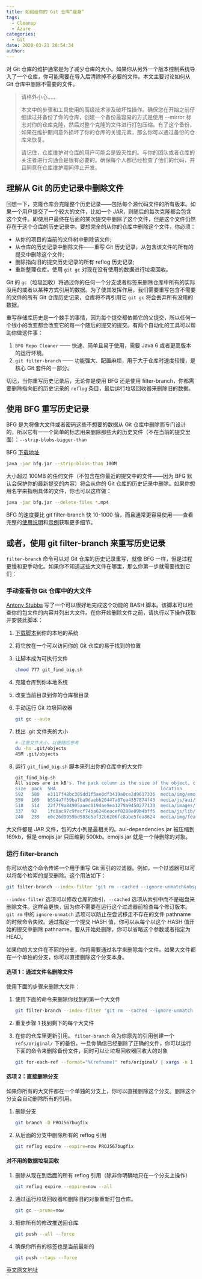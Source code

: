 ```yaml
---
title: 如何给你的 Git 仓库“瘦身”
tags:
  - Cleanup
  - Azure
categories:
  - Git
date: 2020-03-21 20:54:34
author: 
---
```


对 Git 仓库的维护通常是为了减少仓库的大小。如果你从另外一个版本控制系统导入了一个仓库，你可能需要在导入后清除掉不必要的文件。本文主要讨论如何从 Git 仓库中删除不需要的文件。

<!-- more -->

>请格外小心.....
>
>本文中的步骤和工具使用的高级技术涉及破坏性操作。确保您在开始之前仔细读过并备份了你的仓库，创建一个备份最容易的方式是使用 --mirror 标志对你的仓库克隆，然后对整个克隆的文件进行打包压缩。有了这个备份，如果在维护期间意外损坏了你的仓库的关键元素，那么你可以通过备份的仓库来恢复。
>
>请记住，仓库维护对仓库的用户可能会是毁灭性的。与你的团队或者仓库的关注者进行沟通会是很有必要的。确保每个人都已经检查了他们的代码，并且同意在仓库维护期间停止开发。

## 理解从 Git 的历史记录中删除文件

回想一下，克隆仓库会克隆整个历史记录——包括每个源代码文件的所有版本。如果一个用户提交了一个较大的文件，比如一个 JAR，则随后的每次克隆都会包含这个文件。即使用户最终在后面的某次提交中删除了这个文件，但是这个文件仍然存在于这个仓库的历史记录中。要想完全的从你的仓库中删除这个文件，你必须：

* 从你的项目的当前的文件树中删除该文件;
* 从仓库的历史记录中删除文件——重写 Git 历史记录，从包含该文件的所有的提交中删除这个文件;
* 删除指向旧的提交历史记录的所有 reflog 历史记录;
* 重新整理仓库，使用 `git gc` 对现在没有使用的数据进行垃圾回收。

Git 的 `gc`（垃圾回收）将通过你的任何一个分支或者标签来删除仓库中所有的实际没用的或者以某种方式引用的数据。为了使其发挥作用，我们需要重写包含不需要的文件的所有 Git 仓库历史记录，仓库将不再引用它 `git gc` 将会丢弃所有没用的数据。

重写存储库历史是一个棘手的事情，因为每个提交都依赖它的父提交，所以任何一个很小的改变都会改变它的每一个随后的提交的提交。有两个自动化的工具可以帮助你做这件事：

1. `BFG Repo Cleaner` —— 快速、简单且易于使用，需要 Java 6 或者更高版本的运行环境。
2. `git filter-branch` —— 功能强大、配置麻烦，用于大于仓库时速度较慢，是核心 Git 套件的一部分。

切记，当你重写历史记录后，无论你是使用 BFG 还是使用 filter-branch，你都需要删除指向旧的历史记录的 `reflog` 条目，最后运行垃圾回收器来删除旧的数据。

## 使用 BFG 重写历史记录

BFG 是为将像大文件或者密码这些不想要的数据从 Git 仓库中删除而专门设计的，所以它有一一个简单的标志用来删除那些大的历史文件（不在当前的提交里面）：`--strip-blobs-bigger-than`

BFG [下载地址](https://repo1.maven.org/maven2/com/madgag/bfg)

```bash
java -jar bfg.jar --strip-blobs-than 100M
```

大小超过 100MB 的任何文件（不包含在你最近的提交中的文件——因为 BFG 默认会保护你的最新提交的内容）将会从你的 Git 仓库的历史记录中删除。如果你想用名字来指明具体的文件，你也可以这样做：

```bash
java -jar bfg.jar --delete-files *.mp4
```

BFG 的速度要比 git filter-branch 快 10-1000 倍，而且通常更容易使用——查看完整的[使用说明](https://rtyley.github.io/bfg-repo-cleaner/#usage)和[示例](https://rtyley.github.io/bfg-repo-cleaner/#examples)获取更多细节。

## 或者，使用 git filter-branch 来重写历史记录

`filter-branch` 命令可以对 Git 仓库的历史记录重写，就像 BFG 一样，但是过程更慢和更手动化。如果你不知道这些大文件在哪里，那么你第一步就需要找到它们：

### 手动查看你 Git 仓库中的大文件

[Antony Stubbs](https://stubbisms.wordpress.com/2009/07/10/git-script-to-show-largest-pack-objects-and-trim-your-waist-line/) 写了一个可以很好地完成这个功能的 BASH 脚本。该脚本可以检查你的包文件的内容并列出大文件。在你开始删除文件之前，请执行以下操作获取并安装此脚本：

1. [下载脚本](https://confluence.atlassian.com/bitbucket/files/321848291/321979854/1/1360604134990/git_find_big.sh)到你的本地的系统
2. 将它放在一个可以访问你的 Git 仓库的易于找到的位置
3. 让脚本成为可执行文件

    ```bash
    chmod 777 git_find_big.sh
    ```

4. 克隆仓库到你本地系统
5. 改变当前目录到你的仓库根目录
6. 手动运行 Git 垃圾回收器

    ```bash
    git gc --auto
    ```

7. 找出 .git 文件夹的大小

    ```bash
    # 注意文件大小，以便随后参考
    du -hs .git/objects
    45M .git/objects
    ```

8. 运行 `git_find_big.sh` 脚本来列出你的仓库中的大文件

    ```bash
    git_find_big.sh
    All sizes are in kB's. The pack column is the size of the object, compressed, inside the pack file.
    size  pack  SHA                                       location
    592   580   e3117f48bc305dd1f5ae0df3419a0ce2d9617336  media/img/emojis.jar
    550   169   b594a7f59ba7ba9daebb20447a87ea4357874f43  media/js/aui/aui-dependencies.jar
    518   514   22f7f9a84905aaec019dae9ea1279a9450277130  media/images/screenshots/issue-tracker-wiki.jar
    337   92    1fd8ac97c9fecf74ba6246eacef8288e89b4bff5  media/js/lib/bundle.js
    240   239   e0c26d9959bd583e5ef32b6206fc8abe5fea8624  media/img/featuretour/heroshot.png
    ```

大文件都是 JAR 文件，包的大小列是最相关的。aui-dependencies.jar 被压缩到 169kb，但是 emojis.jar 只压缩到 500kb。emojis.jar 就是一个待删除的对象。

### 运行 filter-branch

你可以给这个命令传递一个用于重写 Git 索引的过滤器。例如，一个过滤器可以可以将每个检索的提交删除。这个用法如下：

```bash
git filter-branch --index-filter 'git rm --cached --ignore-unmatch&nbsp; _pathname_ ' commitHASH
```

`--index-filter` 选项可以修改仓库的索引，`--cached` 选项从索引中而不是磁盘来删除文件。这样会更快，因为你不需要在运行这个过滤器前检查每个修订版本。
`git rm` 中的 `ignore-unmatch` 选项可以防止在尝试移走不存在的文件 pathname 的时候命令失败。通过指定一个提交 HASH 值，你可以从每个以这个 HASH 值开始的提交中删除 pathname。要从开始处删除，你可以省略这个参数或者指定为 HEAD。

如果你的大文件在不同的分支，你将需要通过名字来删除每个文件。如果大文件都在一个单独的分支，你可以直接删除这个分支本身。

#### 选项 1：通过文件名删除文件

使用下面的步骤来删除大文件：

1. 使用下面的命令来删除你找到的第一个大文件

    ```bash
    git filter-branch --index-filter 'git rm --cached --ignore-unmatch filename' HEAD
    ```

2. 重复步骤 1 找到剩下的每个大文件

3. 在你的仓库里更新引用。 `filter-branch` 会为你原先的引用创建一个 `refs/original/` 下的备份。一旦你确信已经删除了正确的文件，你可以运行下面的命令来删除备份文件，同时可以让垃圾回收器回收大的对象

    ```bash
    git for-each-ref --format="%(refname)" refs/original/ | xargs -n 1 git update-ref -d
    ```

#### 选项 2：直接删除分支

如果你所有的大文件都在一个单独的分支上，你可以直接删除这个分支。删除这个分支会自动删除所有的引用。

1. 删除分支

    ```bash
    git branch -D PROJ567bugfix
    ```

2. 从后面的分支中删除所有的 reflog 引用

    ```bash
    git reflog expire --expire=now PROJ567bugfix
    ```

#### 对不用的数据垃圾回收

1. 删除从现在到后面的所有 reflog 引用（除非你明确地只在一个分支上操作）

    ```bash
    git reflog expire --expire=now --all
    ```

2. 通过运行垃圾回收器和删除旧的对象重新打包仓库。

    ```bash
    git gc --prune=now
    ```

3. 把你所有的修改推送回仓库

    ```bash
    git push --all --force
    ```

4. 确保你所有的标签也是当前最新的

    ```bash
    git push --tags --force
    ```

[英文原文地址](https://confluence.atlassian.com/bitbucket/maintaining-a-git-repository-321848291.html)
